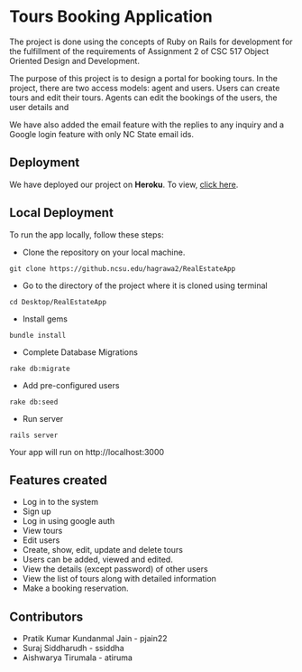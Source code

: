 # Tours Booking Application

<p align="center">
</p>

The project is done using the concepts of Ruby on Rails for development for the fulfillment of the requirements of Assignment 2 of CSC 517 Object Oriented Design and Development. 

The purpose of this project is to design a portal for booking tours. In the project, there are two access models: agent and users. Users can create tours and edit their tours. Agents can edit the bookings of the users, the user details and

We have also added the email feature with the replies to any inquiry and a Google login feature with only NC State email ids.
 
## Deployment 

We have deployed our project on **Heroku**. To view, [click here](https://whispering-coast-30139.herokuapp.com).


## Local Deployment

To run the app locally, follow these steps:

- Clone the repository on your local machine.

```
git clone https://github.ncsu.edu/hagrawa2/RealEstateApp
```

- Go to the directory of the project where it is cloned using terminal

```
cd Desktop/RealEstateApp
```


- Install gems
```
bundle install
```
-  Complete Database Migrations
```
rake db:migrate
```
- Add pre-configured users
```
rake db:seed
```
- Run server
```
rails server
```
Your app will run on http://localhost:3000


## Features created
  - Log in to the system
  - Sign up
  - Log in using google auth
  - View tours
  - Edit users
  - Create, show, edit, update and delete tours
  - Users can be added, viewed and edited.
  - View the details (except password) of other users
  - View the list of tours along with detailed information
  - Make a booking reservation.
    


## Contributors

  - Pratik Kumar Kundanmal Jain - pjain22
  - Suraj Siddharudh - ssiddha
  - Aishwarya Tirumala - atiruma

